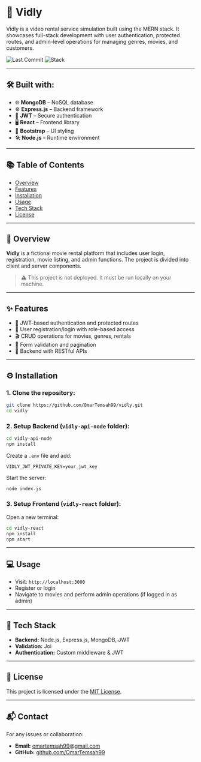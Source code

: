 # 🎥 Vidly

Vidly is a video rental service simulation built using the MERN stack. It showcases full-stack development with user authentication, protected routes, and admin-level operations for managing genres, movies, and customers.

![Last Commit](https://img.shields.io/github/last-commit/OmarTemsah99/vidly)
![Stack](https://img.shields.io/badge/stack-MERN-blue)

---

## 🛠 Built with:

- 🌐 **MongoDB** – NoSQL database
- ⚙️ **Express.js** – Backend framework
- 🔐 **JWT** – Secure authentication
- 🖥 **React** – Frontend library
- 🎨 **Bootstrap** – UI styling
- 🛠 **Node.js** – Runtime environment

---

## 📚 Table of Contents

- [Overview](#overview)
- [Features](#features)
- [Installation](#installation)
- [Usage](#usage)
- [Tech Stack](#tech-stack)
- [License](#license)

---

## 📝 Overview

**Vidly** is a fictional movie rental platform that includes user login, registration, movie listing, and admin functions. The project is divided into client and server components.

> ⚠️ This project is not deployed. It must be run locally on your machine.

---

## ✨ Features

- 🧾 JWT-based authentication and protected routes
- 👤 User registration/login with role-based access
- 🎬 CRUD operations for movies, genres, rentals
- 📄 Form validation and pagination
- 🧠 Backend with RESTful APIs

---

## ⚙️ Installation

### 1. Clone the repository:

```bash
git clone https://github.com/OmarTemsah99/vidly.git
cd vidly
```

### 2. Setup Backend (`vidly-api-node` folder):

```bash
cd vidly-api-node
npm install
```

Create a `.env` file and add:

```env
VIDLY_JWT_PRIVATE_KEY=your_jwt_key
```

Start the server:

```bash
node index.js
```

### 3. Setup Frontend (`vidly-react` folder):

Open a new terminal:

```bash
cd vidly-react
npm install
npm start
```

---

## 💻 Usage

- Visit: `http://localhost:3000`
- Register or login
- Navigate to movies and perform admin operations (if logged in as admin)

---

## 🧰 Tech Stack

- **Backend:** Node.js, Express.js, MongoDB, JWT
- **Validation:** Joi
- **Authentication:** Custom middleware & JWT

---

## 📄 License

This project is licensed under the [MIT License](LICENSE).

---

## 📬 Contact

For any issues or collaboration:
- **Email:** omartemsah99@gmail.com
- **GitHub:** [github.com/OmarTemsah99](https://github.com/OmarTemsah99)
